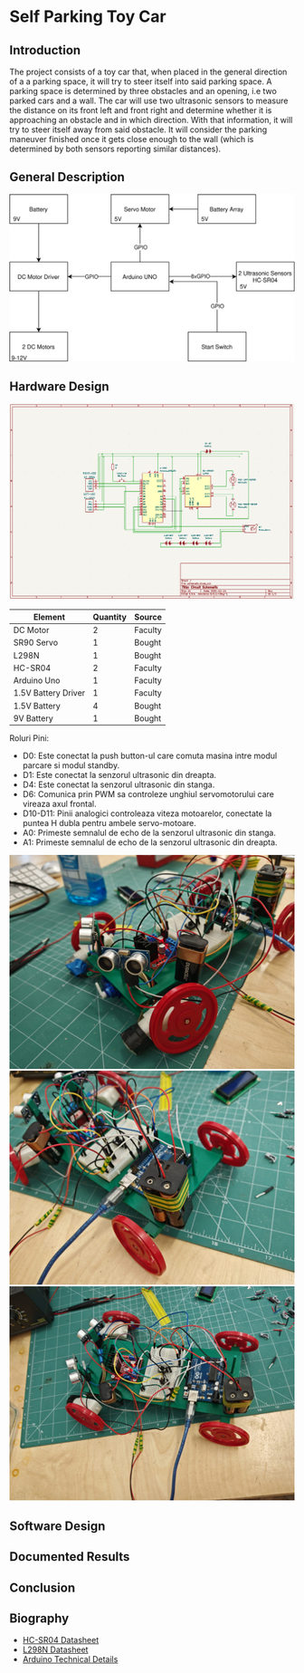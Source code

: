 # Self Parking Toy Car

## Introduction

The project consists of a toy car that, when placed in the general direction of a a parking space, it will try to steer itself into said parking space. A parking space is determined by three obstacles and an opening, i.e two parked cars and a wall. The car will use two ultrasonic sensors to measure the distance on its front left and front right and determine whether it is approaching an obstacle and in which direction. With that information, it will try to steer itself away from said obstacle. It will consider the parking maneuver finished once it gets close enough to the wall (which is determined by both sensors reporting similar distances).

## General Description

![general description](./images/general-description.svg)

## Hardware Design

![schematic](./images/schematic.png)

Element|Quantity|Source
---|---|---
DC Motor|2|Faculty
SR90 Servo|1|Bought
L298N|1|Bought
HC-SR04|2|Faculty
Arduino Uno|1|Faculty
1.5V Battery Driver|1|Faculty
1.5V Battery|4|Bought
9V Battery|1|Bought

Roluri Pini:
- D0: Este conectat la push button-ul care comuta masina intre modul parcare si modul standby.
- D1: Este conectat la senzorul ultrasonic din dreapta.
- D4: Este conectat la senzorul ultrasonic din stanga.
- D6: Comunica prin PWM sa controleze unghiul servomotorului care vireaza axul frontal.
- D10-D11: Pinii analogici controleaza viteza motoarelor, conectate la puntea H dubla pentru ambele servo-motoare.
- A0: Primeste semnalul de echo de la senzorul ultrasonic din stanga.
- A1: Primeste semnalul de echo de la senzorul ultrasonic din dreapta.

![design-front](./images/design-front.jpeg)
![design-back](./images/design-back.jpeg)
![design-top](./images/design-top.jpeg)

## Software Design

## Documented Results

## Conclusion

## Biography

- [HC-SR04 Datasheet](https://cdn.sparkfun.com/datasheets/Sensors/Proximity/HCSR04.pdf)
- [L298N Datasheet](https://www.st.com/resource/en/datasheet/l298.pdf)
- [Arduino Technical Details](https://www.oreilly.com/library/view/arduino-a-technical/9781491934319/ch04.html)
